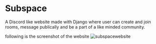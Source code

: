 # Subspace
A Discord like website made with Django where user can create and join rooms, message publically and be a part of a like minded community.

following is the screenshot of the website
![subspacewebsite](https://user-images.githubusercontent.com/64136587/147385925-60259369-c855-4e97-820f-0659addf4d2d.jpg)
